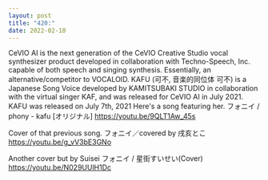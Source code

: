 ```yaml
---
layout: post
title: "420:"
date: 2022-02-10
---
```


CeVIO AI is the next generation of the CeVIO Creative Studio vocal synthesizer product developed in collaboration with Techno-Speech, Inc. capable of both speech and singing synthesis. Essentially, an alternative/competitor to VOCALOID. KAFU (可不, 音楽的同位体 可不) is a Japanese Song Voice developed by KAMITSUBAKI STUDIO in collaboration with the virtual singer KAF, and was released for CeVIO AI in July 2021. KAFU was released on July 7th, 2021 Here's a song featuring her.
 フォニイ / phony - kafu [オリジナル]
https://youtu.be/9QLT1Aw_45s

Cover of that previous song.
 フォニイ／covered by 戌亥とこ
https://youtu.be/g_vV3bE3GNo

Another cover but by Suisei
 フォニイ / 星街すいせい(Cover)
https://youtu.be/N029UUlH1Dc
